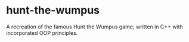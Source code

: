 # hunt-the-wumpus
A recreation of the famous Hunt the Wumpus game; written in C++ with incorporated OOP principles.
